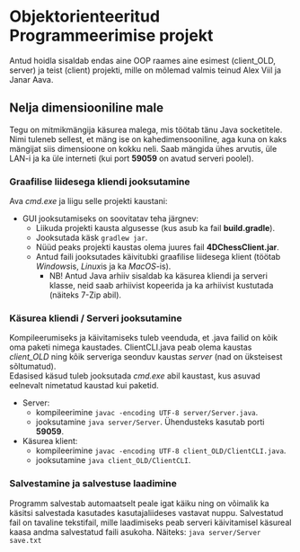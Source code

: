 # Objektorienteeritud Programmeerimise projekt

Antud hoidla sisaldab endas aine OOP raames aine esimest (client_OLD, server) ja teist (client) projekti, mille on
mõlemad valmis teinud Alex Viil ja Janar Aava.

## Nelja dimensiooniline male

Tegu on mitmikmängija käsurea malega, mis töötab tänu Java socketitele. Nimi tuleneb sellest, et mäng ise on
kahedimensooniline, aga kuna on kaks mängijat siis dimensioone on kokku neli.
Saab mängida ühes arvutis, üle LAN-i ja ka üle interneti (kui port **59059** on avatud serveri poolel).

### Graafilise liidesega kliendi jooksutamine

Ava *cmd.exe* ja liigu selle projekti kaustani:
* GUI jooksutamiseks on soovitatav teha järgnev:
    * Liikuda projekti kausta algusesse (kus asub ka fail **build.gradle**).
    * Jooksutada käsk `gradlew jar`.
    * Nüüd peaks projekti kaustas olema juures fail **4DChessClient.jar**.
    * Antud faili jooksutades käivitubki graafilise liidesega klient (töötab *Windows*is, *Linux*is ja ka *MacOS*-is).
        * NB! Antud Java arhiiv sisaldab ka käsurea kliendi ja serveri klasse, neid saab arhiivist kopeerida ja ka
          arhiivist kustutada (näiteks 7-Zip abil).  
  
### Käsurea kliendi / Serveri jooksutamine
  
Kompileerumiseks ja käivitamiseks tuleb veenduda, et .java failid on kõik oma paketi nimega kaustades. ClientCLI.java peab
olema kaustas *client_OLD* ning kõik serveriga seonduv kaustas *server* (nad on üksteisest sõltumatud).  
Edasised käsud tuleb jooksutada *cmd.exe* abil kaustast, kus asuvad eelnevalt nimetatud kaustad kui paketid.  
* Server:
    * kompileerimine `javac -encoding UTF-8 server/Server.java`.
    * jooksutamine `java server/Server`. Ühendusteks kasutab porti **59059**.
* Käsurea klient:
    * kompileerimine `javac -encoding UTF-8 client_OLD/ClientCLI.java`.
    * jooksutamine `java client_OLD/ClientCLI`.

### Salvestamine ja salvestuse laadimine

Programm salvestab automaatselt peale igat käiku ning on võimalik ka käsitsi salvestada kasutades kasutajaliideses vastavat nuppu.
Salvestatud fail on tavaline tekstifail, mille laadimiseks peab serveri käivitamisel käsureal kaasa andma salvestatud faili asukoha.
Näiteks: `java server/Server save.txt`
